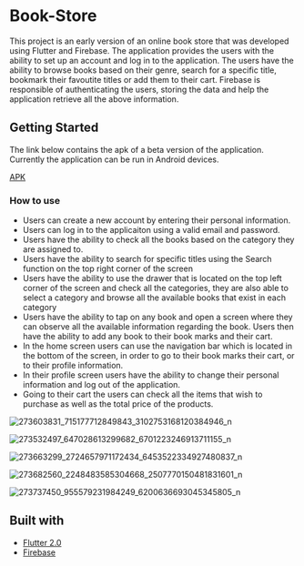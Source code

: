 # Book-Store

This project is an early version of an online book store that was developed using Flutter and Firebase. The application provides the users with the ability to set up an account and log in to the application. The users have the ability to browse books based on their genre, search for a specific title, bookmark their favoutite titles or add them to their cart. Firebase is responsible of authenticating the users, storing the data and help the application retrieve all the above information.

## Getting Started

The link below contains the apk of a beta version of the application. Currently the application can be run in Android devices.

[APK](https://drive.google.com/file/d/1fEIRNLuKTRv3AHJpg1XCMniYiHXLAJaF/view?usp=sharing)

### How to use

- Users can create a new account by entering their personal information.
- Users can log in to the applicaiton using a valid email and password.
- Users have the ability to check all the books based on the category they are assigned to.
- Users have the ability to search for specific titles using the Search function on the top right corner of the screen
- Users have the ability to use the drawer that is located on the top left corner of the screen and check all the categories, they are also able to select a category and browse    all the available books that exist in each category
- Users have the ability to tap on any book and open a screen where they can observe all the available information regarding the book. Users then have the ability to add any book to their book marks and their cart.
- In the home screen users can use the navigation bar which is located in the bottom of the screen, in order to go to their book marks their cart, or to their profile information.
- In their profile screen users have the ability to change their personal information and log out of the application.
- Going to their cart the users can check all the items that wish to purchase as well as the total price of the products. 



![273603831_715177712849843_3102753168120384946_n](https://user-images.githubusercontent.com/99279342/153777592-dcd85aaf-1b28-4f69-bf9e-f289809e1708.jpg)

![273532497_647028613299682_6701223246913711155_n](https://user-images.githubusercontent.com/99279342/153777671-d2b8519d-c4cd-4b18-8fe8-54024a0dedb1.jpg)


![273663299_2724657971172434_6453522334927480837_n](https://user-images.githubusercontent.com/99279342/153777619-4fd6248c-b6b5-4d90-9018-f407cd8aaa40.jpg)

![273682560_2248483585304668_2507770150481831601_n](https://user-images.githubusercontent.com/99279342/153777621-56c330af-5f9e-4602-b230-b80e3d622c3c.jpg)

![273737450_955579231984249_6200636693045345805_n](https://user-images.githubusercontent.com/99279342/153777624-9d5d5bf9-a25e-4903-8069-4237f1b27472.jpg)


## Built with

* [Flutter 2.0](https://flutter.dev/?gclid=CjwKCAiA6Y2QBhAtEiwAGHybPcVyifrnxlpAIyg2l9Oaow79u_W2-IJoxEPYWu8zdTVh0qYXMAEtvxoC2LUQAvD_BwE&gclsrc=aw.ds)
* [Firebase](https://firebase.google.com)
